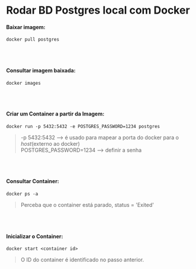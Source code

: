 # Rodar BD Postgres local com Docker

#### Baixar imagem:

```
docker pull postgres
```

<br>
<br>

#### Consultar imagem baixada:

```
docker images
```

<br>
<br>

#### Criar um Container a partir da Imagem:
```
docker run -p 5432:5432 -e POSTGRES_PASSWORD=1234 postgres
```
> -p 5432:5432 --> é usado para mapear a porta do docker para o _host_(externo ao docker)  
> POSTGRES_PASSWORD=1234  --> definir a senha 

<br>
<br>

#### Consultar Container:
```
docker ps -a
```
> Perceba que o container está parado, status = 'Exited'

<br>
<br>


#### Inicializar o Container:
```
docker start <container id>
```
> O ID do container é identificado no passo anterior. 

<br>
<br>